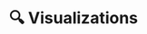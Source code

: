 ---
title: 🔍 Visualizations
excerpt: ''
deprecated: false
hidden: false
metadata:
  title: ''
  description: ''
  robots: index
next:
  description: ''
---
